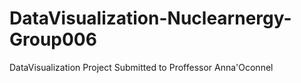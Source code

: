 # DataVisualization-Nuclearnergy-Group006
DataVisualization Project Submitted to Proffessor  Anna'Oconnel 
